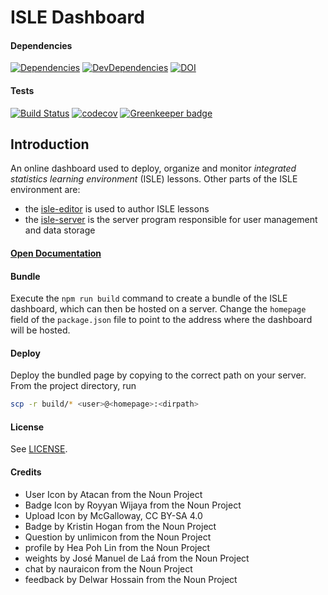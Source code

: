# ISLE Dashboard

#### Dependencies

[![Dependencies][dependencies-image]][dependencies-url] [![DevDependencies][dev-dependencies-image]][dev-dependencies-url] [![DOI](https://zenodo.org/badge/71033733.svg)](https://zenodo.org/badge/latestdoi/71033733)

#### Tests

[![Build Status](https://travis-ci.org/Planeshifter/isle-dashboard.svg?branch=master)](https://travis-ci.org/Planeshifter/isle-dashboard)
[![codecov](https://codecov.io/gh/Planeshifter/isle-dashboard/branch/master/graph/badge.svg)](https://codecov.io/gh/Planeshifter/isle-dashboard) [![Greenkeeper badge](https://badges.greenkeeper.io/Planeshifter/isle-dashboard.svg)](https://greenkeeper.io/)

## Introduction

An online dashboard used to deploy, organize and monitor *integrated statistics learning environment* (ISLE) lessons. Other parts of the ISLE environment are: 

-   the [isle-editor][isle-editor] is used to author ISLE lessons
-   the [isle-server][isle-server] is the server program responsible for user management and data storage

#### [Open Documentation][docs]

#### Bundle

Execute the `npm run build` command to create a bundle of the ISLE dashboard, which can then be hosted on a server. Change the `homepage` field of the `package.json` file to point to the address where the dashboard will be hosted.

#### Deploy

Deploy the bundled page by copying to the correct path on your server. From the project directory, run 

``` bash
scp -r build/* <user>@<homepage>:<dirpath>
```

#### License

See [LICENSE][license].

#### Credits

- User Icon by Atacan from the Noun Project
- Badge Icon by Royyan Wijaya from the Noun Project
- Upload Icon by McGalloway, CC BY-SA 4.0
- Badge by Kristin Hogan from the Noun Project
- Question by unlimicon from the Noun Project
- profile by Hea Poh Lin from the Noun Project
- weights by José Manuel de Laá from the Noun Project
- chat by nauraicon from the Noun Project
- feedback by Delwar Hossain from the Noun Project

[license]: https://raw.githubusercontent.com/Planeshifter/isle-dashboard/master/LICENSE

[dependencies-image]: https://img.shields.io/david/planeshifter/isle-dashboard/master.svg
[dependencies-url]: https://david-dm.org/planeshifter/isle-dashboard/master

[dev-dependencies-image]: https://img.shields.io/david/dev/planeshifter/isle-dashboard/master.svg
[dev-dependencies-url]: https://david-dm.org/planeshifter/isle-dashboard/master#info=devDependencies

[docs]: http://isledocs.com/
[isle-server]: https://github.com/Planeshifter/isle-server
[isle-editor]: https://github.com/Planeshifter/isle-editor

